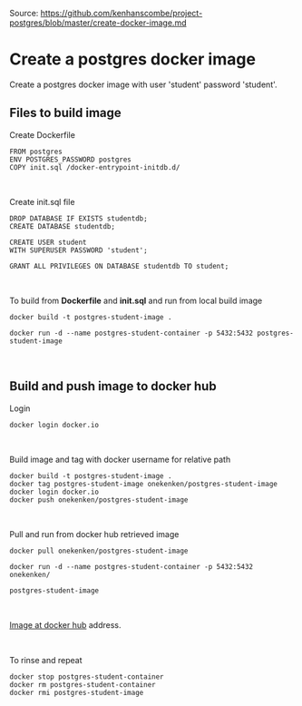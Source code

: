 Source: https://github.com/kenhanscombe/project-postgres/blob/master/create-docker-image.md

# Create a postgres docker image

Create a postgres docker image with user 'student' password 'student'.

## Files to build image

Create Dockerfile

```{sql}
FROM postgres
ENV POSTGRES_PASSWORD postgres 
COPY init.sql /docker-entrypoint-initdb.d/
```

<br>

Create init.sql file

```{sql}
DROP DATABASE IF EXISTS studentdb;
CREATE DATABASE studentdb;

CREATE USER student
WITH SUPERUSER PASSWORD 'student';

GRANT ALL PRIVILEGES ON DATABASE studentdb TO student;
```

<br>

To build from **Dockerfile** and **init.sql** and run from local build image

```{bash}
docker build -t postgres-student-image .

docker run -d --name postgres-student-container -p 5432:5432 postgres-student-image
```

<br>

## Build and push image to docker hub

Login

```{bash}
docker login docker.io
```

<br>

Build image and tag with docker username for relative path

```{bash}
docker build -t postgres-student-image .
docker tag postgres-student-image onekenken/postgres-student-image
docker login docker.io
docker push onekenken/postgres-student-image
```

<br>

Pull and run from docker hub retrieved image

```{bash}
docker pull onekenken/postgres-student-image

docker run -d --name postgres-student-container -p 5432:5432 onekenken/

postgres-student-image
```

<br>

[Image at docker hub](https://hub.docker.com/r/onekenken/postgres-student-image) address.

<br>

To rinse and repeat

```{bash}
docker stop postgres-student-container
docker rm postgres-student-container
docker rmi postgres-student-image
```
